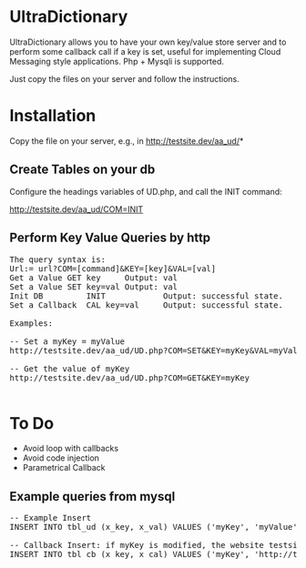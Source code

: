 # UltraDictionary

UltraDictionary allows you to have your own key/value store server and 
to perform some callback call if a key is set, 
useful for implementing Cloud Messaging style applications. 
Php + Mysqli is supported.

Just copy the files on your server and follow the instructions.

# Installation

Copy the file on your server, e.g., in http://testsite.dev/aa_ud/*

## Create Tables on your db

Configure the headings variables of UD.php, and call the INIT command:

http://testsite.dev/aa_ud/COM=INIT


## Perform Key Value Queries by http

<pre>
The query syntax is:
Url:= url?COM=[command]&KEY=[key]&VAL=[val]
Get a Value	GET key		Output: val
Set a Value	SET key=val	Output: val
Init DB         INIT            Output: successful state.
Set a Callback  CAL key=val     Output: successful state.

Examples:

-- Set a myKey = myValue
http://testsite.dev/aa_ud/UD.php?COM=SET&KEY=myKey&VAL=myValue

-- Get the value of myKey 
http://testsite.dev/aa_ud/UD.php?COM=GET&KEY=myKey

</pre>

# To Do

* Avoid loop with callbacks
* Avoid code injection
* Parametrical Callback

## Example queries from mysql

<pre>
-- Example Insert
INSERT INTO tbl_ud (x_key, x_val) VALUES ('myKey', 'myValue')

-- Callback Insert: if myKey is modified, the website testsite is called.
INSERT INTO tbl_cb (x_key, x_cal) VALUES ('myKey', 'http://testsite.dev/aa_ud/UD.php?COM=SET&KEY=myKey&VAL=myValFromCallback');
</pre>

